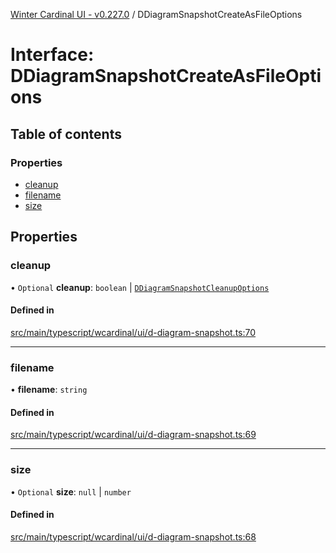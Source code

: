 [Winter Cardinal UI - v0.227.0](../index.md) / DDiagramSnapshotCreateAsFileOptions

# Interface: DDiagramSnapshotCreateAsFileOptions

## Table of contents

### Properties

- [cleanup](DDiagramSnapshotCreateAsFileOptions.md#cleanup)
- [filename](DDiagramSnapshotCreateAsFileOptions.md#filename)
- [size](DDiagramSnapshotCreateAsFileOptions.md#size)

## Properties

### cleanup

• `Optional` **cleanup**: `boolean` \| [`DDiagramSnapshotCleanupOptions`](DDiagramSnapshotCleanupOptions.md)

#### Defined in

[src/main/typescript/wcardinal/ui/d-diagram-snapshot.ts:70](https://github.com/winter-cardinal/winter-cardinal-ui/blob/v0.227.0/src/main/typescript/wcardinal/ui/d-diagram-snapshot.ts#L70)

___

### filename

• **filename**: `string`

#### Defined in

[src/main/typescript/wcardinal/ui/d-diagram-snapshot.ts:69](https://github.com/winter-cardinal/winter-cardinal-ui/blob/v0.227.0/src/main/typescript/wcardinal/ui/d-diagram-snapshot.ts#L69)

___

### size

• `Optional` **size**: ``null`` \| `number`

#### Defined in

[src/main/typescript/wcardinal/ui/d-diagram-snapshot.ts:68](https://github.com/winter-cardinal/winter-cardinal-ui/blob/v0.227.0/src/main/typescript/wcardinal/ui/d-diagram-snapshot.ts#L68)
